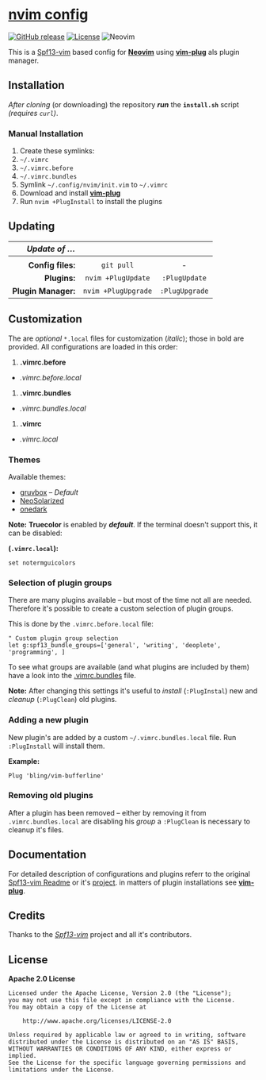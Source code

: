 # [nvim config](https://github.com/offa/nvim-config)

[![GitHub release](https://img.shields.io/github/release/offa/nvim-config.svg)](https://github.com/offa/nvim-config/releases)
[![License](https://img.shields.io/badge/license-Apache2.0-yellow.svg)](LICENSE) ![Neovim](https://img.shields.io/badge/nvim-0.1.5+-green.svg)

This is a [Spf13-vim](https://github.com/spf13/spf13-vim) based config for [**Neovim**](https://neovim.io/) using [**vim-plug**](https://github.com/junegunn/vim-plug) als plugin manager.


## Installation

*After cloning* (or downloading) the repository ***run*** the **`install.sh`** script *(requires `curl`)*.


### Manual Installation

1. Create these symlinks:
 1. `~/.vimrc`
 1. `~/.vimrc.before`
 1. `~/.vimrc.bundles`
1. Symlink `~/.config/nvim/init.vim` to `~/.vimrc`
1. Download and install [**vim-plug**](https://github.com/junegunn/vim-plug)
1. Run `nvim +PlugInstall` to install the plugins


## Updating

| *Update of …*       |                     |                 |
|--------------------:|:-------------------:|:---------------:|
| | | |
| **Config files:**   | `git pull`          | -               |
| **Plugins:**        | `nvim +PlugUpdate`  | `:PlugUpdate`   |
| **Plugin Manager:** | `nvim +PlugUpgrade` | `:PlugUpgrade`  |


## Customization

The are *optional* `*.local` files for customization (*italic*); those in bold are provided. All configurations are loaded in this order:

1. **.vimrc.before**
 - *.vimrc.before.local*
1. **.vimrc.bundles**
 - *.vimrc.bundles.local*
1. **.vimrc**
 - *.vimrc.local*

### Themes

Available themes:

- [gruvbox](https://github.com/morhetz/gruvbox) – *Default*
- [NeoSolarized](https://github.com/icymind/NeoSolarized)
- [onedark](https://github.com/joshdick/onedark.vim)

**Note:** **Truecolor** is enabled by ***default***. If the terminal doesn't support this, it can be disabled:

**(`.vimrc.local`):**

```vim
set notermguicolors
```


### Selection of plugin groups

There are many plugins available – but most of the time not all are needed. Therefore it's possible to create a custom selection of plugin groups.

This is done by the `.vimrc.before.local` file:

```vim
" Custom plugin group selection
let g:spf13_bundle_groups=['general', 'writing', 'deoplete', 'programming', ]
```

To see what groups are available (and what plugins are included by them) have a look into the [.vimrc.bundles](./.vimrc.bundles) file.

**Note:** After changing this settings it's useful to *install* (`:PlugInstal`) new and *cleanup* (`:PlugClean`) old plugins.


### Adding a new plugin

New plugin's are added by a custom `~/.vimrc.bundles.local` file. Run `:PlugInstall` will install them.

**Example:**

```vim
Plug 'bling/vim-bufferline'
```


### Removing old plugins

After a plugin has been removed – either by removing it from `.vimrc.bundles.local` are disabling his *group* a `:PlugClean` is necessary to cleanup it's files.



## Documentation

For detailed description of configurations and plugins referr to the original [Spf13-vim Readme](./README.spf13.md) or it's [project](https://github.com/spf13/spf13-vim). in matters of plugin installations see [**vim-plug**](https://github.com/junegunn/vim-plug).


## Credits

Thanks to the [*Spf13-vim*](https://github.com/spf13/spf13-vim) project and all it's contributors.


## License

**Apache 2.0 License**

    Licensed under the Apache License, Version 2.0 (the "License");
    you may not use this file except in compliance with the License.
    You may obtain a copy of the License at

        http://www.apache.org/licenses/LICENSE-2.0

    Unless required by applicable law or agreed to in writing, software
    distributed under the License is distributed on an "AS IS" BASIS,
    WITHOUT WARRANTIES OR CONDITIONS OF ANY KIND, either express or implied.
    See the License for the specific language governing permissions and
    limitations under the License.
